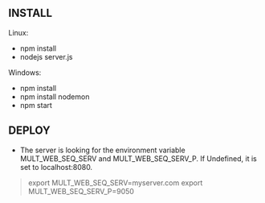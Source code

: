 
INSTALL
-------------------

Linux:

* npm install
* nodejs server.js

Windows:

* npm install
* npm install nodemon
* npm start


DEPLOY
-------------------
* The server is looking for the environment variable MULT_WEB_SEQ_SERV and MULT_WEB_SEQ_SERV_P. If Undefined, it is set to localhost:8080.

> export MULT_WEB_SEQ_SERV=myserver.com
> export MULT_WEB_SEQ_SERV_P=9050
